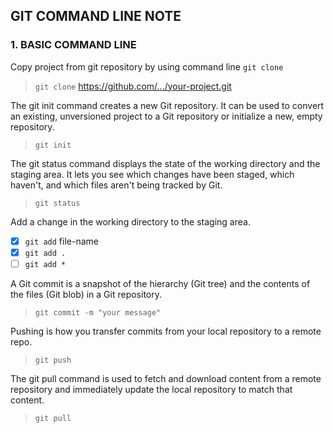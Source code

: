 ## GIT COMMAND LINE NOTE
### 1. BASIC COMMAND LINE

Copy project from git repository by using command line `git clone`
> `git clone` https://github.com/.../your-project.git

The git init command creates a new Git repository. It can be used to convert an existing, unversioned project to a Git repository or initialize a new, empty repository.
> `git init` 

The git status command displays the state of the working directory and the staging area. It lets you see which changes have been staged, which haven't, and which files aren't being tracked by Git.
> `git status`

Add a change in the working directory to the staging area. 
- [x] `git add` file-name
- [x]  `git add .`
- [ ] `git add *`

A Git commit is a snapshot of the hierarchy (Git tree) and the contents of the files (Git blob) in a Git repository.
> `git commit -m "your message"`

Pushing is how you transfer commits from your local repository to a remote repo. 
> `git push`

The git pull command is used to fetch and download content from a remote repository and immediately update the local repository to match that content. 
> `git pull`